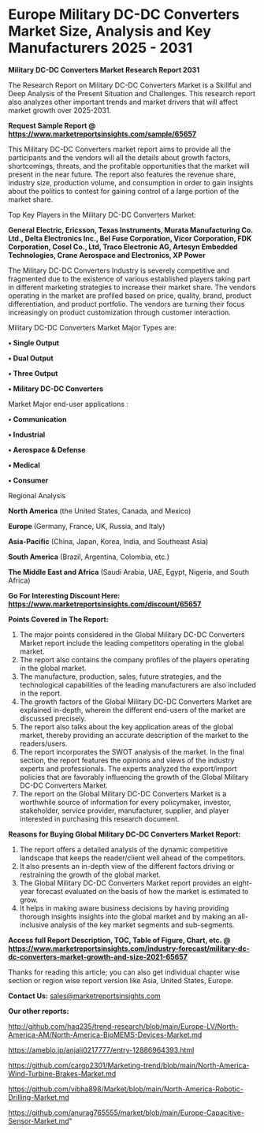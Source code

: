 # Europe Military DC-DC Converters Market Size, Analysis and Key Manufacturers 2025 - 2031

<strong>Military DC-DC Converters Market Research Report 2031</strong>

The Research Report on Military DC-DC Converters Market is a Skillful and Deep Analysis of the Present Situation and Challenges. This research report also analyzes other important trends and market drivers that will affect market growth over 2025-2031.

<strong>Request Sample Report @ <a href=https://www.marketreportsinsights.com/sample/65657>https://www.marketreportsinsights.com/sample/65657</a></strong>

This Military DC-DC Converters market report aims to provide all the participants and the vendors will all the details about growth factors, shortcomings, threats, and the profitable opportunities that the market will present in the near future. The report also features the revenue share, industry size, production volume, and consumption in order to gain insights about the politics to contest for gaining control of a large portion of the market share.

Top Key Players in the Military DC-DC Converters Market:

<strong>General Electric, Ericsson, Texas Instruments, Murata Manufacturing Co. Ltd., Delta Electronics Inc., Bel Fuse Corporation, Vicor Corporation, FDK Corporation, Cosel Co., Ltd, Traco Electronic AG, Artesyn Embedded Technologies, Crane Aerospace and Electronics, XP Power</strong>

The Military DC-DC Converters Industry is severely competitive and fragmented due to the existence of various established players taking part in different marketing strategies to increase their market share. The vendors operating in the market are profiled based on price, quality, brand, product differentiation, and product portfolio. The vendors are turning their focus increasingly on product customization through customer interaction.

Military DC-DC Converters Market Major Types are:

<strong>• Single Output

• Dual Output

• Three Output

• Military DC-DC Converters</strong>

Market Major end-user applications :

<strong>• Communication

• Industrial

• Aerospace & Defense

• Medical

• Consumer</strong>

Regional Analysis

</u><strong><b>North America</b></strong> (the United States, Canada, and Mexico)

<strong><b>Europe </b></strong>(Germany, France, UK, Russia, and Italy)

<strong><b>Asia-Pacific</b></strong> (China, Japan, Korea, India, and Southeast Asia)

<strong><b>South America</b></strong> (Brazil, Argentina, Colombia, etc.)

<strong><b>The Middle East and Africa</b></strong> (Saudi Arabia, UAE, Egypt, Nigeria, and South Africa)

<strong>Go For Interesting Discount Here: <a href=https://www.marketreportsinsights.com/discount/65657>https://www.marketreportsinsights.com/discount/65657</a></strong>

<strong>Points Covered in The Report:</strong>
<ol>
  <li>The major points considered in the Global Military DC-DC Converters Market report include the leading competitors operating in the global market.</li>
  <li>The report also contains the company profiles of the players operating in the global market.</li>
  <li>The manufacture, production, sales, future strategies, and the technological capabilities of the leading manufacturers are also included in the report.</li>
  <li>The growth factors of the Global Military DC-DC Converters Market are explained in-depth, wherein the different end-users of the market are discussed precisely.</li>
  <li>The report also talks about the key application areas of the global market, thereby providing an accurate description of the market to the readers/users.</li>
  <li>The report incorporates the SWOT analysis of the market. In the final section, the report features the opinions and views of the industry experts and professionals. The experts analyzed the export/import policies that are favorably influencing the growth of the Global Military DC-DC Converters Market.</li>
  <li>The report on the Global Military DC-DC Converters Market is a worthwhile source of information for every policymaker, investor, stakeholder, service provider, manufacturer, supplier, and player interested in purchasing this research document.</li>
</ol>
<strong>Reasons for Buying Global Military DC-DC Converters Market Report:</strong>

<ol>
  <li>The report offers a detailed analysis of the dynamic competitive landscape that keeps the reader/client well ahead of the competitors.</li>
  <li>It also presents an in-depth view of the different factors driving or restraining the growth of the global market.</li>
  <li>The Global Military DC-DC Converters Market report provides an eight-year forecast evaluated on the basis of how the market is estimated to grow.</li>
  <li>It helps in making aware business decisions by having providing thorough insights insights into the global market and by making an all-inclusive analysis of the key market segments and sub-segments.</li>
</ol>
<strong>Access full Report Description, TOC, Table of Figure, Chart, etc. @ <a href=https://www.marketreportsinsights.com/industry-forecast/military-dc-dc-converters-market-growth-and-size-2021-65657>https://www.marketreportsinsights.com/industry-forecast/military-dc-dc-converters-market-growth-and-size-2021-65657</a></strong>


Thanks for reading this article; you can also get individual chapter wise section or region wise report version like Asia, United States, Europe.

<strong>Contact Us:</strong>
sales@marketreportsinsights.com

<strong>Our other reports:</strong>

<a href=http://github.com/haq235/trend-research/blob/main/Europe-LV/North-America-AM/North-America-BioMEMS-Devices-Market.md>http://github.com/haq235/trend-research/blob/main/Europe-LV/North-America-AM/North-America-BioMEMS-Devices-Market.md</a>

<a href=https://ameblo.jp/anjali0217777/entry-12886964393.html>https://ameblo.jp/anjali0217777/entry-12886964393.html</a>

<a href=https://github.com/cargo2301/Marketing-trend/blob/main/North-America-Wind-Turbine-Brakes-Market.md>https://github.com/cargo2301/Marketing-trend/blob/main/North-America-Wind-Turbine-Brakes-Market.md</a>

<a href=https://github.com/vibha898/Market/blob/main/North-America-Robotic-Drilling-Market.md>https://github.com/vibha898/Market/blob/main/North-America-Robotic-Drilling-Market.md</a>

<a href=https://github.com/anurag765555/market/blob/main/Europe-Capacitive-Sensor-Market.md>https://github.com/anurag765555/market/blob/main/Europe-Capacitive-Sensor-Market.md</a>"
